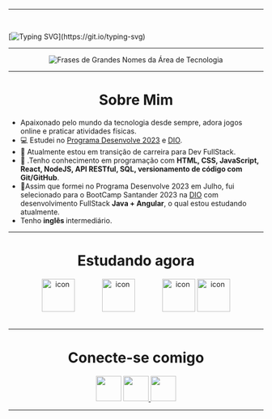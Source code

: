 <link rel="stylesheet" href="https://cdnjs.cloudflare.com/ajax/libs/font-awesome/6.4.2/css/all.min.css" integrity="sha512-z3gLpd7yknf1YoNbCzqRKc4qyor8gaKU1qmn+CShxbuBusANI9QpRohGBreCFkKxLhei6S9CQXFEbbKuqLg0DA==" crossorigin="anonymous" referrerpolicy="no-referrer" />


 <hr>
 <br>

[![Typing SVG](https://readme-typing-svg.herokuapp.com?font=Mouse+Memoirs&size=65&pause=500&color=4169e1&vCenter=true&width=600&height=70&lines=Hello+guys!!!;I+am+Gabriel+Martins.+;FullStack+Developer.)](https://git.io/typing-svg)

 <hr>
 <div align="center">
  <img align="center" alt="Frases de Grandes Nomes da Área de Tecnologia" src="https://quotes-github-readme.vercel.app/api?type=horizontal&theme=tokyonight" />
 </div>
 <hr>
<h1 align="center"> Sobre Mim </h1>

<ul align="left">
  <li> Apaixonado pelo mundo da tecnologia desde sempre, adora jogos online e praticar atividades físicas.</li>
  <li>💻 Estudei no <a href="https://desenvolve.grupoboticario.com.br" target="_blank">Programa Desenvolve 2023</a> e <a href="https://www.dio.me" target="_blank">DIO</a>. 
  <li>🔭 Atualmente estou em transição de carreira para Dev FullStack.</li>
  <li>🔮 .Tenho conhecimento em programação com <strong>HTML, CSS, JavaScript, React, NodeJS, API RESTful, SQL, versionamento de código com Git/GitHub</strong>. </li>
  <li>🚀Assim que formei no Programa Desenvolve 2023 em Julho, fui selecionado para o BootCamp Santander 2023 na <a href="https://www.dio.me" target="_blank">DIO</a> com desenvolvimento FullStack <strong>Java + Angular</strong>, o qual estou estudando atualmente. </li>
   <li> Tenho <strong> inglês </strong> intermediário.</li>
  </ul>


<hr/>
<h1 align="center">Estudando agora</h1>
<div align="center" >
 <img src="https://techstack-generator.vercel.app/java-icon.svg" alt="icon" width="65" style="width: 65px; height: 65px; margin-right: 50px; margin-bottom: 0px;" />
 <img src="https://techstack-generator.vercel.app/aws-icon.svg" alt="icon" width="65" style="width: 65px; height: 65px; margin-right: 50px; margin-bottom: 0px;" />
 <img src="https://techstack-generator.vercel.app/js-icon.svg" alt="icon" width="65" style="width: 65px; height: 65px; margin-right: 0px; margin-bottom: 0px;" />
 <img src="https://techstack-generator.vercel.app/angular-icon.svg" alt="icon" width="65" style="width: 65px; height: 65px; margin-right: 0px; margin-bottom: 0px;" />
</div>


<br/>
<hr/>
<h1 align="center"> Conecte-se comigo </h1>
<p align="center" >
<img height="50px" src="https://img.shields.io/badge/-Meu Perfil na DIO-000?style=for-the-badge">
</a>
<a href="https://www.dio.me/users/gaabrielm_g040">
<img height="50px" src="https://img.shields.io/badge/-LinkedIn-000?style=for-the-badge&logo=linkedin&logoColor=4169e1&color:FFF">
<a href="linkedin.com/in/1gabrielmartins1/">
</a>
 <a href="mailto:gabrielm.g-010@hotmail.com">
<img height="50px" src="https://img.shields.io/badge/-Email-000?style=for-the-badge&logo=microsoft-outlook&logoColor=4169e1&color:FFF">
</a>
</p>

<hr/>
